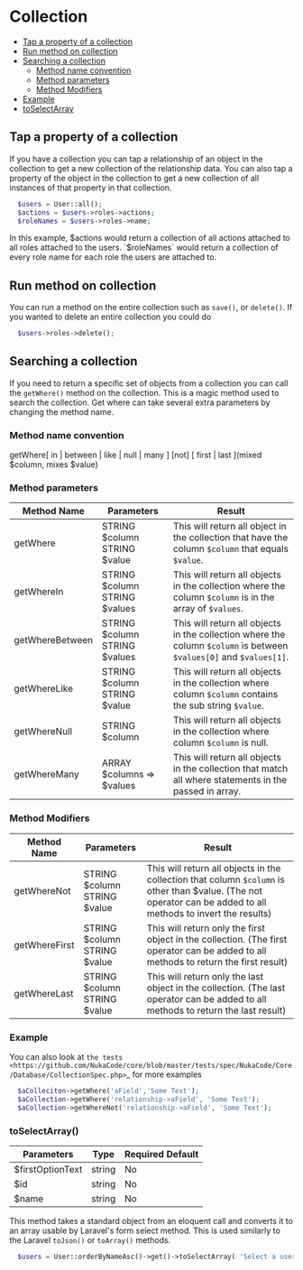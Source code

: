 # Collection

- [Tap a property of a collection](#tap-property-of-collection)
- [Run method on collection](#run-method-on-collection)
- [Searching a collection](#searching-collection)
    - [Method name convention](#method-name-convention)
    - [Method parameters](#method-parameters)
    - [Method Modifiers](#method-modifiers)
- [Example](#example)
- [toSelectArray](#to-select-array)

<a name="tap-property-of-collection"></a>
## Tap a property of a collection
If you have a collection you can tap a relationship of an object in the collection to get a new collection of the relationship data. You can also tap a property of the object in the collection to get a new collection of all instances of that property in that collection.

```php
  $users = User::all();
  $actions = $users->roles->actions;
  $roleNames = $users->roles->name;
```
  
In this example, $actions would return a collection of all actions attached to all roles attached to the users.
`$roleNames` would return a collection of every role name for each role the users are attached to.

<a name="run-method-on-collection"></a>
## Run method on collection
You can run a method on the entire collection such as `save()`, or `delete()`.  If you wanted to delete an entire collection you could do
```php
  $users->roles->delete();
```
  
<a name="searching-collection"></a>
## Searching a collection
If you need to return a specific set of objects from a collection you can call the `getWhere()` method on the collection. This is a magic method used to search the collection.
Get where can take several extra parameters by changing the method name.

<a name="method-name-convention"></a>
### Method name convention
getWhere[ in | between | like | null | many ] [not] [ first | last ](mixed $column, mixes $value)

<a name="method-parameters"></a>
### Method parameters
Method Name | Parameters |Result
----------- | ---------- | --------
getWhere         | STRING $column<br />STRING $value            | This will return all object in the collection that have the column `$column` that equals `$value`.
getWhereIn       | STRING $column<br />STRING $values            | This will return all objects in the collection where the column `$column` is in the array of `$values`.
getWhereBetween  | STRING $column<br />STRING $values            | This will return all objects in the collection where the column `$column` is between `$values[0]` and `$values[1]`.
getWhereLike     | STRING $column<br />STRING $value            | This will return all objects in the collection where column `$column` contains the sub string `$value`.
getWhereNull     | STRING $column            | This will return all objects in the collection where column `$column` is null.
getWhereMany     | ARRAY $columns => $values | This will return all objects in the collection that match all where statements in the passed in array.

<a name="method-modifiers"></a>
### Method Modifiers
Method Name | Parameters |Result
----------- | ---------- | --------
getWhereNot      | STRING $column<br />STRING $value          | This will return all objects in the collection that column `$column` is other than $value.  (The not operator can be added to all methods to invert the results)
getWhereFirst    | STRING $column<br />STRING $value          | This will return only the first object in the collection.  (The first operator can be added to all methods to return the first result)
getWhereLast     | STRING $column<br />STRING $value          | This will return only the last object in the collection.  (The last operator can be added to all methods to return the last result)

<a name="example"></a>
### Example
You can also look at `the tests <https://github.com/NukaCode/core/blob/master/tests/spec/NukaCode/Core/Database/CollectionSpec.php>`_ for more examples
```php
  $aColleciton->getWhere('aField','Some Text');
  $aCollection->getWhere('relationship->aField', 'Some Text');
  $aCollection->getWhereNot('relationship->aField', 'Some Text');
```
  
<a name="to-select-array"></a>
### toSelectArray()
Parameters | Type | Required Default
---------- | ---- | ----------------
$firstOptionText | string | No | 'Select One'
$id | string | No | 'id'
$name | string | No | 'name'

This method takes a standard object from an eloquent call and converts it to an array usable by Laravel's form select method. This is used similarly to the Laravel `toJson()` or `toArray()` methods.
```php
  $users = User::orderByNameAsc()->get()->toSelectArray( 'Select a user', 'uniqueId', 'username');
```
